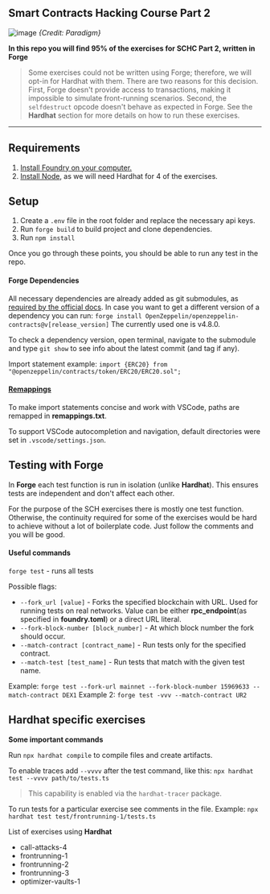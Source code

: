 ## Smart Contracts Hacking Course Part 2

![image](https://user-images.githubusercontent.com/91771249/227430056-d7971b2d-d707-49df-a10e-93c4118c76a6.png)
_{Credit: Paradigm}_

**In this repo you will find 95% of the exercises for SCHC Part 2, written in Forge**

> Some exercises could not be written using Forge; therefore, we will opt-in for Hardhat with them. There are two reasons for this decision. First, Forge doesn't provide access to transactions, making it impossible to simulate front-running scenarios. Second, the `selfdestruct` opcode doesn't behave as expected in Forge. See the **Hardhat** section for more details on how to run these exercises.

---

## Requirements

1. [Install Foundry on your computer.](https://book.getfoundry.sh/getting-started/installation)
2. [Install Node](https://nodejs.org/en/download/package-manager), as we will need Hardhat for 4 of the exercises.


## Setup
1. Create a `.env` file in the root folder and replace the necessary api keys.
2. Run `forge build` to build project and clone dependencies.
3. Run `npm install`

Once you go through these points, you should be able to run any test in the repo.

#### Forge Dependencies
All necessary dependencies are already added as git submodules, as [required by the official docs](https://book.getfoundry.sh/projects/dependencies).
In case you want to get a different version of a dependency you can run:
`forge install OpenZeppelin/openzeppelin-contracts@v[release_version]`
The currently used one is v4.8.0.

To check a dependency version, open terminal, navigate to the submodule and type `git show` to see info about the latest commit (and tag if any).

Import statement example:
`import {ERC20} from "@openzeppelin/contracts/token/ERC20/ERC20.sol";`

#### [Remappings](https://book.getfoundry.sh/config/vscode#1-remappings)

To make import statements concise and work with VSCode, paths are remapped in **remappings.txt**.

To support VSCode autocompletion and navigation, default directories were set in `.vscode/settings.json`.

## Testing with Forge

In **Forge** each test function is run in isolation (unlike **Hardhat**). This ensures tests are independent and don't affect each other.

For the purpose of the SCH exercises there is mostly one test function. Otherwise, the continuity required for some of the exercises would be hard to achieve without a lot of boilerplate code. Just follow the comments and you will be good.

#### Useful commands
`forge test` - runs all tests

Possible flags:
* `--fork_url [value]` - Forks the specified blockchain with URL. Used for running tests on real networks. Value can be either **rpc_endpoint**(as specified in **foundry.toml**) or a direct URL literal.
* `--fork-block-number [block_number]` - At which block number the fork should occur.
* `--match-contract [contract_name]` - Run tests only for the specified contract.
* `--match-test [test_name]` - Run tests that match with the given test name.

Example: `forge test --fork-url mainnet --fork-block-number 15969633 --match-contract DEX1`
Example 2: `forge test -vvv --match-contract UR2`

## Hardhat specific exercises

**Some important commands**

Run `npx hardhat compile` to compile files and create artifacts.

To enable traces add `--vvvv` after the test command, like this:
`npx hardhat test --vvvv path/to/tests.ts`
> This capability is enabled via the `hardhat-tracer` package.

To run tests for a particular exercise see comments in the file.
Example: `npx hardhat test test/frontrunning-1/tests.ts`

List of exercises using **Hardhat**
 - call-attacks-4
 - frontrunning-1
 - frontrunning-2
 - frontrunning-3
 - optimizer-vaults-1
